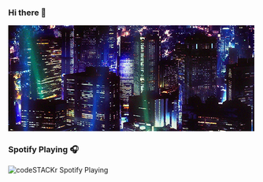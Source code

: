 ### Hi there 👋
<img src="head.gif" width="500">

### Spotify Playing 🎧
<img src="https://now-playing-spotify-ecru.vercel.app/api/spotify" alt="codeSTACKr Spotify Playing" width="350" />

<!--
**iissh/iissh** is a ✨ _special_ ✨ repository because its `README.md` (this file) appears on your GitHub profile.

Here are some ideas to get you started:

- 🔭 I’m currently working on ...
- 🌱 I’m currently learning ...
- 👯 I’m looking to collaborate on ...
- 🤔 I’m looking for help with ...
- 💬 Ask me about ...
- 📫 How to reach me: iissh.contact@gmail.com
- 😄 Pronouns: she/her
- ⚡ Fun fact: ...

About Me:
- Software Developer
- Studying  CS (get full degree)

What I am Working on:
- 

Reach Me:

What I'm Listening to:
-->
